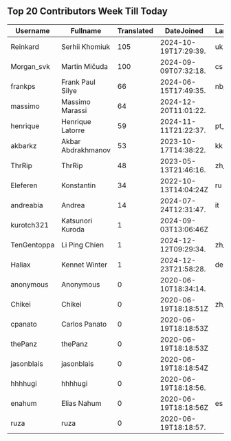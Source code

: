 ## Top 20 Contributors Week Till Today ##
|Username|Fullname|Translated|DateJoined|Language|
|--------|--------|----------|----------|-------|
|Reinkard|Serhii Khomiuk|105|2024-10-19T17:29:39.|uk|
|Morgan_svk|Martin Mičuda|100|2024-09-09T07:32:18.|cs|
|frankps|Frank Paul Silye|66|2024-06-15T17:49:35.|nb_NO|
|massimo|Massimo Marassi|64|2024-12-20T11:01:22.||
|henrique|Henrique Latorre|59|2024-11-11T21:22:37.|pt_BR|
|akbarkz|Akbar Abdrakhmanov|53|2023-10-17T14:38:22.|kk|
|ThrRip|ThrRip|48|2023-05-13T21:46:16.|zh_Hans|
|Eleferen|Konstantin|34|2022-10-13T14:04:24Z|ru|
|andreabia|Andrea|14|2024-07-24T12:31:47.|it|
|kurotch321|Katsunori Kuroda|1|2024-09-03T13:06:46Z||
|TenGentoppa|Li Ping Chien|1|2024-12-12T09:29:34.|zh_Hant|
|Haliax|Kennet Winter|1|2024-12-23T21:58:28.|de|
|anonymous|Anonymous|0|2020-06-10T18:34:14.||
|Chikei|Chikei|0|2020-06-19T18:18:51Z|zh_Hant|
|cpanato|Carlos Panato|0|2020-06-19T18:18:53Z||
|thePanz|thePanz|0|2020-06-19T18:18:53Z||
|jasonblais|jasonblais|0|2020-06-19T18:18:54Z||
|hhhhugi|hhhhugi|0|2020-06-19T18:18:56.||
|enahum|Elias  Nahum|0|2020-06-19T18:18:56Z|es|
|ruza|ruza|0|2020-06-19T18:18:57.||
